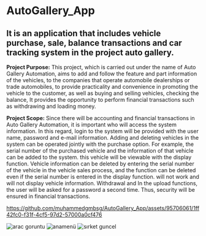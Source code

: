 # AutoGallery_App
## It is an application that includes vehicle purchase, sale, balance transactions and car tracking system in the project auto gallery.
**Project Purpose:** This project, which is carried out under the name of Auto Gallery Automation, aims to add and follow the feature and part information of the vehicles, to the companies that operate automobile dealerships or trade automobiles, to provide practicality and convenience in promoting the vehicle to the customer, as well as buying and selling vehicles, checking the balance, It provides the opportunity to perform financial transactions such as withdrawing and loading money.

**Project Scope:** Since there will be accounting and financial transactions in Auto Gallery Automation, it is important who will access the system information. In this regard, login to the system will be provided with the user name, password and e-mail information. Adding and deleting vehicles in the system can be operated jointly with the purchase option. For example, the serial number of the purchased vehicle and the information of that vehicle can be added to the system.
this vehicle will be viewable with the display function. Vehicle information can be deleted by entering the serial number of the vehicle in the vehicle sales process, and the function can be deleted even if the serial number is entered in the display function.
will not work and will not display vehicle information. Withdrawal and
In the upload functions, the user will be asked for a password a second time.
Thus, security will be ensured in financial transactions.

https://github.com/muhammedgmbsg/AutoGallery_App/assets/95706061/1ff42fc0-f31f-4cf5-97d2-57000a0cf476


![arac goruntu](https://github.com/muhammedgmbsg/AutoGallery_App/assets/95706061/c9b6c3d1-9f82-4c6a-b2af-876b9902f4a3)
![anamenü](https://github.com/muhammedgmbsg/AutoGallery_App/assets/95706061/9fc74bd2-36f4-47a8-86d7-476f8dd4a278)
![sırket guncel](https://github.com/muhammedgmbsg/AutoGallery_App/assets/95706061/f0a321a7-84df-4a2d-ad77-6809ce92553e)
